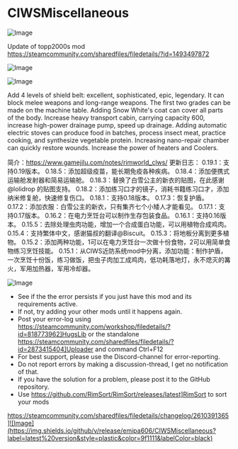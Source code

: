 # CIWSMiscellaneous

![Image](https://i.imgur.com/buuPQel.png)

Update of topp2000s mod
https://steamcommunity.com/sharedfiles/filedetails/?id=1493497872

![Image](https://i.imgur.com/pufA0kM.png)

	
![Image](https://i.imgur.com/Z4GOv8H.png)

Add 4 levels of shield belt: excellent, sophisticated, epic, legendary. It can block melee weapons and long-range weapons. The first two grades can be made on the machine table.
Adding Snow White's coat can cover all parts of the body.
Increase heavy transport cabin, carrying capacity 600, increase high-power drainage pump, speed up drainage.
Adding automatic electric stoves can produce food in batches, process insect meat, practice cooking, and synthesize vegetable protein.
Increasing nano-repair chamber can quickly restore wounds.
Increase the power of heaters and Coolers.


简介：https://www.gamejilu.com/notes/rimworld_clws/
更新日志：
0.19.1：支持0.19版本。
0.18.5：添加超级疫苗，能长期免疫各种疾病。
0.18.4：添加便携式运输舱发射器和简易运输舱。
0.18.3：替换了白雪公主的新衣的贴图，在此感谢@lolidrop 的贴图支持。
0.18.2：添加练习口才的镜子，消耗书籍练习口才，添加纳米修复舱，快速修复伤口。
0.18.1：支持0.18版本。
0.17.3：恢复护盾。
0.17.2：添加衣服：白雪公主的新衣，只有集齐七个小矮人才能看见。
0.17.1：支持0.17版本。
0.16.2：在电力烹饪台可以制作生存包装食品。
0.16.1：支持0.16版本。
0.15.5：去除处理虫肉功能，增加一个合成蛋白功能，可以用植物合成鸡肉。
0.15.4：支持繁体中文，感谢猫叔的翻译@Biscuit。
0.15.3：将地板分离到更多植物。
0.15.2：添加两种功能，1可以在电力烹饪台一次做十份食物，2可以用简单食物练习烹饪技能。
0.15.1：从CIWS近防系统mod中分离，添加功能：制作护盾，一次烹饪十份饭，练习做饭，把虫子肉加工成鸡肉，低功耗落地灯，永不熄灭的篝火，军用加热器，军用冷却器。

![Image](https://i.imgur.com/PwoNOj4.png)



-  See if the the error persists if you just have this mod and its requirements active.
-  If not, try adding your other mods until it happens again.
-  Post your error-log using https://steamcommunity.com/workshop/filedetails/?id=818773962]HugsLib or the standalone https://steamcommunity.com/sharedfiles/filedetails/?id=2873415404]Uploader and command Ctrl+F12
-  For best support, please use the Discord-channel for error-reporting.
-  Do not report errors by making a discussion-thread, I get no notification of that.
-  If you have the solution for a problem, please post it to the GitHub repository.
-  Use https://github.com/RimSort/RimSort/releases/latest]RimSort to sort your mods



https://steamcommunity.com/sharedfiles/filedetails/changelog/2610391365]![Image](https://img.shields.io/github/v/release/emipa606/CIWSMiscellaneous?label=latest%20version&style=plastic&color=9f1111&labelColor=black)

